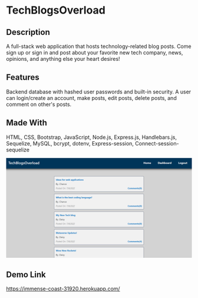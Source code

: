 # TechBlogsOverload

## Description
A full-stack web application that hosts technology-related blog posts. Come sign up or sign in and post about your favorite new tech company, news, opinions, and anything else your heart desires! 

## Features
Backend database with hashed user passwords and built-in security. A user can login/create an account, make posts, edit posts, delete posts, and comment on other's posts.

## Made With
HTML, CSS, Bootstrap, JavaScript, Node.js, Express.js, Handlebars.js, Sequelize, MySQL, bcrypt, dotenv, Express-session, Connect-session-sequelize

![Tech blogs overload](./images/Capture2.PNG)

## Demo Link
https://immense-coast-31920.herokuapp.com/